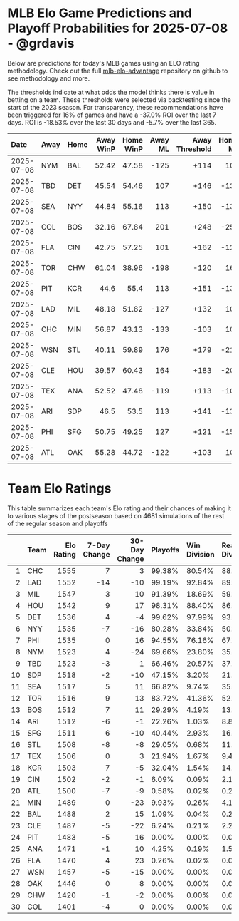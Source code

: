 # MLB Elo Game Predictions and Playoff Probabilities for 2025-07-08 - @grdavis
Below are predictions for today's MLB games using an ELO rating methodology. Check out the full [mlb-elo-advantage](https://github.com/grdavis/mlb-elo-advantage) repository on github to see methodology and more.

The thresholds indicate at what odds the model thinks there is value in betting on a team. These thresholds were selected via backtesting since the start of the 2023 season. For transparency, these recommendations have been triggered for 16% of games and have a -37.0% ROI over the last 7 days. ROI is -18.53% over the last 30 days and -5.7% over the last 365.

| Date       | Away   | Home   |   Away WinP |   Home WinP |   Away ML |   Away Threshold |   Home ML |   Home Threshold |
|:-----------|:-------|:-------|------------:|------------:|----------:|-----------------:|----------:|-----------------:|
| 2025-07-08 | NYM    | BAL    |       52.42 |       47.58 |      -125 |             +114 |       103 |             +135 |
| 2025-07-08 | TBD    | DET    |       45.54 |       54.46 |       107 |             +146 |      -130 |             +106 |
| 2025-07-08 | SEA    | NYY    |       44.84 |       55.16 |       113 |             +150 |      -137 |             +103 |
| 2025-07-08 | COL    | BOS    |       32.16 |       67.84 |       201 |             +248 |      -252 |             -154 |
| 2025-07-08 | FLA    | CIN    |       42.75 |       57.25 |       101 |             +162 |      -123 |             -105 |
| 2025-07-08 | TOR    | CHW    |       61.04 |       38.96 |      -198 |             -120 |       160 |             +187 |
| 2025-07-08 | PIT    | KCR    |       44.6  |       55.4  |       113 |             +151 |      -137 |             +102 |
| 2025-07-08 | LAD    | MIL    |       48.18 |       51.82 |      -127 |             +132 |       104 |             +116 |
| 2025-07-08 | CHC    | MIN    |       56.87 |       43.13 |      -133 |             -103 |       109 |             +160 |
| 2025-07-08 | WSN    | STL    |       40.11 |       59.89 |       176 |             +179 |      -218 |             -115 |
| 2025-07-08 | CLE    | HOU    |       39.57 |       60.43 |       164 |             +183 |      -202 |             -117 |
| 2025-07-08 | TEX    | ANA    |       52.52 |       47.48 |      -119 |             +113 |      -102 |             +136 |
| 2025-07-08 | ARI    | SDP    |       46.5  |       53.5  |       113 |             +141 |      -137 |             +109 |
| 2025-07-08 | PHI    | SFG    |       50.75 |       49.25 |       127 |             +121 |      -155 |             +127 |
| 2025-07-08 | ATL    | OAK    |       55.28 |       44.72 |      -122 |             +103 |       100 |             +150 |

# Team Elo Ratings
This table summarizes each team's Elo rating and their chances of making it to various stages of the postseason based on 4681 simulations of the rest of the regular season and playoffs

|    | Team   |   Elo Rating |   7-Day Change |   30-Day Change | Playoffs   | Win Division   | Reach Div. Rd.   | Reach CS   | Reach WS   | Win WS   |
|---:|:-------|-------------:|---------------:|----------------:|:-----------|:---------------|:-----------------|:-----------|:-----------|:---------|
|  1 | CHC    |         1555 |              7 |               3 | 99.38%     | 80.54%         | 88.08%           | 50.99%     | 27.73%     | 17.05%   |
|  2 | LAD    |         1552 |            -14 |             -10 | 99.19%     | 92.84%         | 89.00%           | 52.23%     | 28.11%     | 16.73%   |
|  3 | MIL    |         1547 |              3 |              10 | 91.39%     | 18.69%         | 59.03%           | 29.18%     | 15.40%     | 8.93%    |
|  4 | HOU    |         1542 |              9 |              17 | 98.31%     | 88.40%         | 86.75%           | 50.18%     | 27.69%     | 13.52%   |
|  5 | DET    |         1536 |              4 |              -4 | 99.62%     | 97.99%         | 93.23%           | 52.38%     | 27.88%     | 12.71%   |
|  6 | NYY    |         1535 |             -7 |             -16 | 80.28%     | 33.84%         | 50.33%           | 24.70%     | 12.43%     | 5.60%    |
|  7 | PHI    |         1535 |              0 |              16 | 94.55%     | 76.16%         | 67.46%           | 30.29%     | 13.76%     | 7.35%    |
|  8 | NYM    |         1523 |              4 |             -24 | 69.66%     | 23.80%         | 35.83%           | 15.02%     | 6.34%      | 3.16%    |
|  9 | TBD    |         1523 |             -3 |               1 | 66.46%     | 20.57%         | 37.39%           | 16.94%     | 8.16%      | 3.12%    |
| 10 | SDP    |         1518 |             -2 |             -10 | 47.15%     | 3.20%          | 21.81%           | 8.12%      | 3.33%      | 1.56%    |
| 11 | SEA    |         1517 |              5 |              11 | 66.82%     | 9.74%          | 35.10%           | 15.68%     | 6.64%      | 2.24%    |
| 12 | TOR    |         1516 |              9 |              13 | 83.72%     | 41.36%         | 52.04%           | 22.45%     | 10.00%     | 3.63%    |
| 13 | BOS    |         1512 |              7 |              11 | 29.29%     | 4.19%          | 13.52%           | 5.64%      | 2.29%      | 0.73%    |
| 14 | ARI    |         1512 |             -6 |              -1 | 22.26%     | 1.03%          | 8.82%            | 3.38%      | 1.30%      | 0.56%    |
| 15 | SFG    |         1511 |              6 |             -10 | 40.44%     | 2.93%          | 16.02%           | 6.28%      | 2.39%      | 0.96%    |
| 16 | STL    |         1508 |             -8 |              -8 | 29.05%     | 0.68%          | 11.51%           | 3.80%      | 1.43%      | 0.68%    |
| 17 | TEX    |         1506 |              0 |               3 | 21.94%     | 1.67%          | 9.42%            | 3.72%      | 1.82%      | 0.51%    |
| 18 | KCR    |         1503 |              7 |              -5 | 32.04%     | 1.54%          | 14.04%           | 5.83%      | 2.50%      | 0.79%    |
| 19 | CIN    |         1502 |             -2 |              -1 | 6.09%      | 0.09%          | 2.16%            | 0.62%      | 0.19%      | 0.04%    |
| 20 | ATL    |         1500 |             -7 |              -9 | 0.58%      | 0.02%          | 0.23%            | 0.06%      | 0.00%      | 0.00%    |
| 21 | MIN    |         1489 |              0 |             -23 | 9.93%      | 0.26%          | 4.14%            | 1.30%      | 0.34%      | 0.06%    |
| 22 | BAL    |         1488 |              2 |              15 | 1.09%      | 0.04%          | 0.23%            | 0.06%      | 0.02%      | 0.02%    |
| 23 | CLE    |         1487 |             -5 |             -22 | 6.24%      | 0.21%          | 2.24%            | 0.73%      | 0.13%      | 0.02%    |
| 24 | PIT    |         1483 |             -5 |              16 | 0.00%      | 0.00%          | 0.00%            | 0.00%      | 0.00%      | 0.00%    |
| 25 | ANA    |         1471 |             -1 |              10 | 4.25%      | 0.19%          | 1.56%            | 0.38%      | 0.11%      | 0.02%    |
| 26 | FLA    |         1470 |              4 |              23 | 0.26%      | 0.02%          | 0.04%            | 0.02%      | 0.00%      | 0.00%    |
| 27 | WSN    |         1457 |             -5 |             -15 | 0.00%      | 0.00%          | 0.00%            | 0.00%      | 0.00%      | 0.00%    |
| 28 | OAK    |         1446 |              0 |               8 | 0.00%      | 0.00%          | 0.00%            | 0.00%      | 0.00%      | 0.00%    |
| 29 | CHW    |         1420 |             -1 |              -2 | 0.00%      | 0.00%          | 0.00%            | 0.00%      | 0.00%      | 0.00%    |
| 30 | COL    |         1401 |             -4 |               0 | 0.00%      | 0.00%          | 0.00%            | 0.00%      | 0.00%      | 0.00%    |
